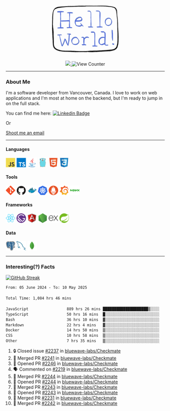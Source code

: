 <div align="center">
    <img src="./img/hello_world.webp" height="200px" width="">
    <div>
        <a href="https://www.linkedin.com/in/ajhollid">
            <img src="https://img.shields.io/badge/LinkedIn-blue"/>
        </a>
        <img src="https://komarev.com/ghpvc/?username=ajhollid&color=yellow" alt="View Counter">
    </div>
</div>

---

### About Me

I'm a software developer from Vancouver, Canada. I love to work on web applications and I'm most at home on the backend, but I'm ready to jump in on the full stack.

You can find me here: [![Linkedin Badge](https://img.shields.io/badge/-ajhollid-blue?style=flat&logo=Linkedin&logoColor=white)](https://www.linkedin.com/in/ajhollid)

Or

[Shoot me an email](mailto:ajhollid@gmail.com)

---

#### Languages

<div>
    <img src="./img/devicons/javascript-original.svg" width=30 height=30 alt="JavaScript">
    <img src="/img/devicons/typescript-original.svg" width=30 height=30 alt="TypeScript">
    <img src="./img/devicons/java-original.svg" width=30 height=30 alt="Java">
    <img src="./img/devicons/go-original.svg" width=30 height=30 alt="Golang">
    <img src="./img/devicons/html5-original.svg" width=30 height=30 alt="HTML 5">
    <img src="./img/devicons/css3-original.svg" width=30 height=30 alt="CSS 3">
</div>

#### Tools

<div>
    <img src="./img/devicons/git-original.svg" width=30 height=30 alt="Git">
    <img src="./img/devicons/github-original.svg" width=30 height=30 alt="Github">
    <img src="./img/devicons/docker-original.svg" width=30 
    height=30 alt="Docker">
    <img src="./img/devicons/kubernetes-original.svg" width=30 height=30 alt="K8">
    <img src="./img/devicons/prometheus-original.svg" width=30 height=30 alt="Prometheus">
    <img src="./img/devicons/grafana-original.svg" width=30 height=30 alt="Grafana">
    <img src="./img/devicons/nginx-original.svg" width=30 height=30 alt="Nginx">
</div>

#### Frameworks

<div>
    <img src="./img/devicons/react-original.svg" width=30 height=30 alt="React">
    <img src="./img/devicons/gatsby-original.svg" width=30 height=30 alt="Gatsby">
    <img src="./img/devicons/angularjs-original.svg" width=30 height=30 alt="AngularJS">
    <img src="./img/devicons/nodejs-original.svg" width=30 height=30 alt="NodeJS">
    <img src="./img/devicons/express-original.svg" width=30 height=30 alt="Express">
    <img src="./img/devicons/spring-original.svg" width=30 height=30 alt="Spring">
</div>

#### Data

<div>
    <img src="./img/devicons/postgresql-original.svg" width=30 height=30 alt="Postgresql">
    <img src="./img/devicons/mysql-original.svg" width=30 height=30 alt="Mysql">
    <img src="./img/devicons/mongodb-original.svg" width=30 height=30 alt="MongoDB">
</div>

---

### Interesting(?) Facts

[![GitHub Streak](http://github-readme-streak-stats.herokuapp.com?user=ajhollid)](https://git.io/streak-stats)

 <!--START_SECTION:waka-->

```txt
From: 05 June 2024 - To: 10 May 2025

Total Time: 1,084 hrs 46 mins

JavaScript                 889 hrs 26 mins ████████████████████▒░░░░   81.42 %
TypeScript                 50 hrs 16 mins  █░░░░░░░░░░░░░░░░░░░░░░░░   04.60 %
Bash                       36 hrs 10 mins  ▓░░░░░░░░░░░░░░░░░░░░░░░░   03.31 %
Markdown                   22 hrs 4 mins   ▓░░░░░░░░░░░░░░░░░░░░░░░░   02.02 %
Docker                     14 hrs 50 mins  ▒░░░░░░░░░░░░░░░░░░░░░░░░   01.36 %
CSS                        10 hrs 58 mins  ▒░░░░░░░░░░░░░░░░░░░░░░░░   01.00 %
Other                      7 hrs 35 mins   ▒░░░░░░░░░░░░░░░░░░░░░░░░   00.69 %
```

<!--END_SECTION:waka-->


<!--START_SECTION:activity-->
1. 🔒 Closed issue [#2237](https://github.com/bluewave-labs/Checkmate/issues/2237) in [bluewave-labs/Checkmate](https://github.com/bluewave-labs/Checkmate)
2. 🎉 Merged PR [#2241](https://github.com/bluewave-labs/Checkmate/pull/2241) in [bluewave-labs/Checkmate](https://github.com/bluewave-labs/Checkmate)
3. 💪 Opened PR [#2246](https://github.com/bluewave-labs/Checkmate/pull/2246) in [bluewave-labs/Checkmate](https://github.com/bluewave-labs/Checkmate)
4. 🗣 Commented on [#2219](https://github.com/bluewave-labs/Checkmate/pull/2219#issuecomment-2869526604) in [bluewave-labs/Checkmate](https://github.com/bluewave-labs/Checkmate)
5. 🎉 Merged PR [#2244](https://github.com/bluewave-labs/Checkmate/pull/2244) in [bluewave-labs/Checkmate](https://github.com/bluewave-labs/Checkmate)
6. 💪 Opened PR [#2244](https://github.com/bluewave-labs/Checkmate/pull/2244) in [bluewave-labs/Checkmate](https://github.com/bluewave-labs/Checkmate)
7. 🎉 Merged PR [#2243](https://github.com/bluewave-labs/Checkmate/pull/2243) in [bluewave-labs/Checkmate](https://github.com/bluewave-labs/Checkmate)
8. 💪 Opened PR [#2243](https://github.com/bluewave-labs/Checkmate/pull/2243) in [bluewave-labs/Checkmate](https://github.com/bluewave-labs/Checkmate)
9. 🎉 Merged PR [#2231](https://github.com/bluewave-labs/Checkmate/pull/2231) in [bluewave-labs/Checkmate](https://github.com/bluewave-labs/Checkmate)
10. 🎉 Merged PR [#2242](https://github.com/bluewave-labs/Checkmate/pull/2242) in [bluewave-labs/Checkmate](https://github.com/bluewave-labs/Checkmate)
<!--END_SECTION:activity-->
